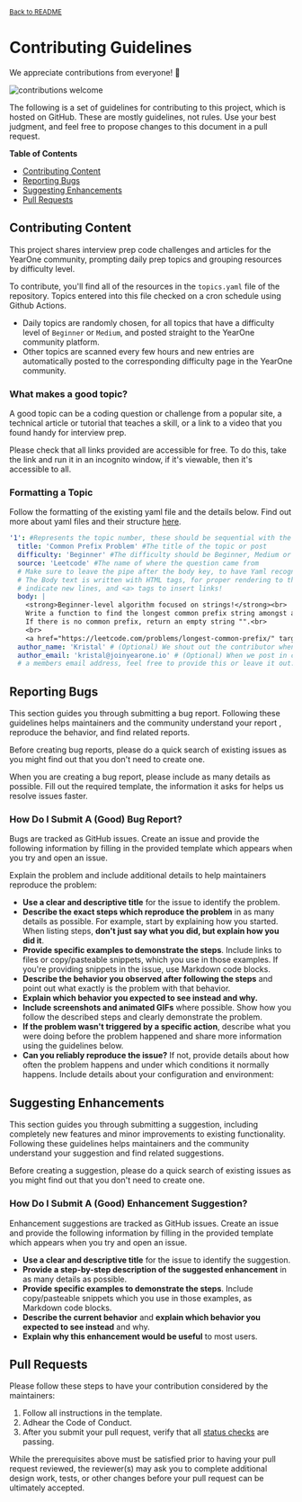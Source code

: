 <small><a href="../README.md">Back to README</a></small>

# Contributing Guidelines

We appreciate contributions from everyone! 🎉

![contributions welcome](https://img.shields.io/badge/contributions-welcome-brightgreen.svg?style=flat "Contributions Welcome")

The following is a set of guidelines for contributing to this project, which is hosted on GitHub. These are mostly guidelines, not rules. Use your best judgment, and feel free to propose changes to this document in a pull request.

**Table of Contents**

- [Contributing Content](#contributing-content)
- [Reporting Bugs](#reporting-bugs)
- [Suggesting Enhancements](#suggesting-enhancements)
- [Pull Requests](#pull-requests)

## Contributing Content

This project shares interview prep code challenges and articles for the YearOne community, prompting daily prep topics and grouping resources by difficulty level. 

To contribute, you'll find all of the resources in the `topics.yaml` file of the repository. Topics entered into this file checked on a cron schedule using Github Actions. 

- Daily topics are randomly chosen, for all topics that have a difficulty level of `Beginner` or `Medium`, and posted straight to the YearOne community platform. 
- Other topics are scanned every few hours and new entries are automatically posted to the corresponding difficulty page in the YearOne community. 

### What makes a good topic?

A good topic can be a coding question or challenge from a popular site, a technical article or tutorial that teaches a skill, or a link to a video that you found handy for interview prep. 

Please check that all links provided are accessible for free. To do this, take the link and run it in an incognito window, if it's viewable, then it's accessible to all. 

### Formatting a Topic

Follow the formatting of the existing yaml file and the details below. Find out more about yaml files and their structure [here](https://yaml.org/).

```yaml
'1': #Represents the topic number, these should be sequential with the newest topic on the top of the file
  title: 'Common Prefix Problem' #The title of the topic or post
  difficulty: 'Beginner' #The difficulty should be Beginner, Medium or Advanced only, to make for easier parsing
  source: 'Leetcode' #The name of where the question came from
  # Make sure to leave the pipe after the body key, to have Yaml recognize the next indented block as multi-line.
  # The Body text is written with HTML tags, for proper rendering to the community. Make sure to use break <br> tags to 
  # indicate new lines, and <a> tags to insert links!
  body: | 
    <strong>Beginner-level algorithm focused on strings!</strong><br>
    Write a function to find the longest common prefix string amongst an array of strings. <br>
    If there is no common prefix, return an empty string "".<br>
    <br>
    <a href="https://leetcode.com/problems/longest-common-prefix/" target="_blank">🎄Tree Algo Link!</a>
  author_name: 'Kristal' # (Optional) We shout out the contributor when the topic is posted, include your name if you'd like
  author_email: 'kristal@joinyearone.io' # (Optional) When we post in circle, we can change the author of the post by supplying
  # a members email address, feel free to provide this or leave it out. 

```


## Reporting Bugs

This section guides you through submitting a bug report. Following these guidelines helps maintainers and the community understand your report , reproduce the behavior, and find related reports.

Before creating bug reports, please do a quick search of existing issues as you might find out that you don't need to create one.

When you are creating a bug report, please include as many details as possible. Fill out the required template, the information it asks for helps us resolve issues faster.

### How Do I Submit A (Good) Bug Report?

Bugs are tracked as GitHub issues. Create an issue and provide the following information by filling in the provided template which appears when you try and open an issue.

Explain the problem and include additional details to help maintainers reproduce the problem:

* **Use a clear and descriptive title** for the issue to identify the problem.
* **Describe the exact steps which reproduce the problem** in as many details as possible. For example, start by explaining how you started. When listing steps, **don't just say what you did, but explain how you did it**.
* **Provide specific examples to demonstrate the steps**. Include links to files or copy/pasteable snippets, which you use in those examples. If you're providing snippets in the issue, use Markdown code blocks.
* **Describe the behavior you observed after following the steps** and point out what exactly is the problem with that behavior.
* **Explain which behavior you expected to see instead and why.**
* **Include screenshots and animated GIFs** where possible. Show how you follow the described steps and clearly demonstrate the problem.
* **If the problem wasn't triggered by a specific action**, describe what you were doing before the problem happened and share more information using the guidelines below.
* **Can you reliably reproduce the issue?** If not, provide details about how often the problem happens and under which conditions it normally happens.
Include details about your configuration and environment:

## Suggesting Enhancements

This section guides you through submitting a suggestion, including completely new features and minor improvements to existing functionality. Following these guidelines helps maintainers and the community understand your suggestion and find related suggestions.

Before creating a suggestion, please do a quick search of existing issues as you might find out that you don't need to create one.

### How Do I Submit A (Good) Enhancement Suggestion?

Enhancement suggestions are tracked as GitHub issues. Create an issue and provide the following information by filling in the provided template which appears when you try and open an issue.

* **Use a clear and descriptive title** for the issue to identify the suggestion.
* **Provide a step-by-step description of the suggested enhancement** in as many details as possible.
* **Provide specific examples to demonstrate the steps**. Include copy/pasteable snippets which you use in those examples, as Markdown code blocks.
* **Describe the current behavior** and **explain which behavior you expected to see instead** and why.
* **Explain why this enhancement would be useful** to most users.

## Pull Requests

Please follow these steps to have your contribution considered by the maintainers:

1. Follow all instructions in the template.
2. Adhear the Code of Conduct.
3. After you submit your pull request, verify that all [status checks](https://help.github.com/articles/about-status-checks/) are passing.

While the prerequisites above must be satisfied prior to having your pull request reviewed, the reviewer(s) may ask you to complete additional design work, tests, or other changes before your pull request can be ultimately accepted.